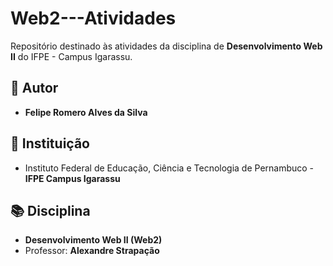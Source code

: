 # Web2---Atividades

Repositório destinado às atividades da disciplina de **Desenvolvimento Web II** do IFPE - Campus Igarassu.

## 👤 Autor

- **Felipe Romero Alves da Silva**

## 🏫 Instituição

- Instituto Federal de Educação, Ciência e Tecnologia de Pernambuco - **IFPE Campus Igarassu**

## 📚 Disciplina

- **Desenvolvimento Web II (Web2)**
- Professor: **Alexandre Strapação**
